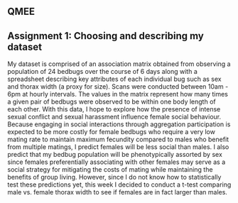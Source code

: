 ## QMEE 
## Assignment 1: Choosing and describing my dataset 
My dataset is comprised of an association matrix obtained from observing a population of 24 bedbugs over the course of 6 days along with a spreadsheet describing key attributes of each individual bug such as sex and thorax width (a proxy for size). Scans were conducted between 10am - 6pm at hourly intervals. The values in the matrix represent how many times a given pair of bedbugs were observed to be within one body length of each other. With this data, I hope to explore how the presence of intense sexual conflict and sexual harassment influence female social behaviour. Because engaging in social interactions through aggregation participation is expected to be more costly for female bedbugs who require a very low mating rate to maintain maximum fecundity compared to males who benefit from multiple matings, I predict females will be less social than males. I also predict that my bedbug population will be phenotypically assorted by sex since females preferentially associating with other females may serve as a social strategy for mitigating the costs of mating while maintaining the benefits of group living. However, since I do not know how to statistically test these predictions yet, this week I decided to conduct a t-test comparing male vs. female thorax width to see if females are in fact larger than males. 

